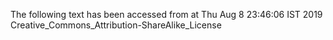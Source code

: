 The following text has been accessed from at Thu Aug 8 23:46:06 IST 2019
Creative_Commons_Attribution-ShareAlike_License
